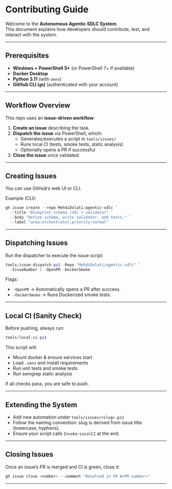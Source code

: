 # Contributing Guide

Welcome to the **Autonomous Agentic SDLC System**.  
This document explains how developers should contribute, test, and interact with the system.

---

## Prerequisites
- **Windows + PowerShell 5+** (or PowerShell 7+ if available)
- **Docker Desktop**
- **Python 3.11** (with `venv`)
- **GitHub CLI (`gh`)** (authenticated with your account)

---

## Workflow Overview
This repo uses an **issue-driven workflow**:
1. **Create an issue** describing the task.  
2. **Dispatch the issue** via PowerShell, which:  
   - Generates/executes a script in `tools/issues/`  
   - Runs local CI (tests, smoke tests, static analysis)  
   - Optionally opens a PR if successful  
3. **Close the issue** once validated.

---

## Creating Issues
You can use GitHub’s web UI or CLI.

Example (CLI):
```powershell
gh issue create --repo MehdiDolati/agentic-sdlc `
  --title "Blueprint schema (v0) + validator" `
  --body "Define schema, write validator, add tests." `
  --label "area:orchestrator,priority:normal"
```

---

## Dispatching Issues
Run the dispatcher to execute the issue script:

```powershell
tools/issue-dispatch.ps1 -Repo "MehdiDolati/agentic-sdlc" `
  -IssueNumber 1 -OpenPR -DockerSmoke
```

Flags:
- `-OpenPR` → Automatically opens a PR after success.
- `-DockerSmoke` → Runs Dockerized smoke tests.

---

## Local CI (Sanity Check)
Before pushing, always run:

```powershell
tools/local-ci.ps1
```

This script will:
- Mount docker & ensure services start
- Load `.venv` and install requirements
- Run unit tests and smoke tests
- Run semgrep static analysis

If all checks pass, you are safe to push.

---

## Extending the System
- Add new automation under `tools/issues/<slug>.ps1`
- Follow the naming convention: slug is derived from issue title (lowercase, hyphens).
- Ensure your script calls `Invoke-LocalCI` at the end.

---

## Closing Issues
Once an issue’s PR is merged and CI is green, close it:

```powershell
gh issue close <number> --comment "Resolved in PR #<PR number>"
```

---
